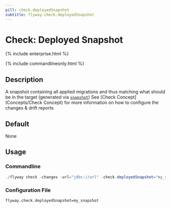 ```yaml
---
pill: check.deployedSnapshot
subtitle: flyway.check.deployedSnapshot
---
```

# Check: Deployed Snapshot

{% include enterprise.html %}

{% include commandlineonly.html %}

## Description
A snapshot containing all applied migrations and thus matching what should be in the target (generated via [`snapshot`](Commands/snapshot))
See [Check Concept](Concepts/Check Concept) for more information on how to configure the changes & drift reports

## Default

None

## Usage

### Commandline
```powershell
./flyway check -changes -url="jdbc://url" -check.deployedSnapshot="my_snapshot"
```

### Configuration File
```properties
flyway.check.deployedSnapshot=my_snapshot
```